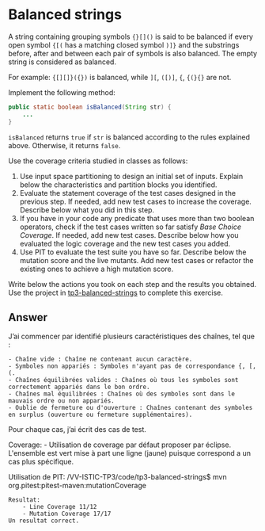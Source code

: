 # Balanced strings

A string containing grouping symbols `{}[]()` is said to be balanced if every open symbol `{[(` has a matching closed symbol `)]}` and the substrings before, after and between each pair of symbols is also balanced. The empty string is considered as balanced.

For example: `{[][]}({})` is balanced, while `][`, `([)]`, `{`, `{(}{}` are not.

Implement the following method:

```java
public static boolean isBalanced(String str) {
    ...
}
```

`isBalanced` returns `true` if `str` is balanced according to the rules explained above. Otherwise, it returns `false`.

Use the coverage criteria studied in classes as follows:

1. Use input space partitioning to design an initial set of inputs. Explain below the characteristics and partition blocks you identified.
2. Evaluate the statement coverage of the test cases designed in the previous step. If needed, add new test cases to increase the coverage. Describe below what you did in this step.
3. If you have in your code any predicate that uses more than two boolean operators, check if the test cases written so far satisfy *Base Choice Coverage*. If needed, add new test cases. Describe below how you evaluated the logic coverage and the new test cases you added.
4. Use PIT to evaluate the test suite you have so far. Describe below the mutation score and the live mutants. Add new test cases or refactor the existing ones to achieve a high mutation score.

Write below the actions you took on each step and the results you obtained.
Use the project in [tp3-balanced-strings](../code/tp3-balanced-strings) to complete this exercise.

## Answer

J’ai commencer par identifié plusieurs caractéristiques des chaînes, tel que :

    - Chaîne vide : Chaîne ne contenant aucun caractère.
    - Symboles non appariés : Symboles n'ayant pas de correspondance {, [, (.
    - Chaînes équilibrées valides : Chaînes où tous les symboles sont correctement appariés dans le bon ordre.
    - Chaînes mal équilibrées : Chaînes où des symboles sont dans le mauvais ordre ou non appariés.
    - Oublie de fermeture ou d'ouverture : Chaînes contenant des symboles en surplus (ouverture ou fermeture supplémentaires).

Pour chaque cas, j’ai écrit des cas de test.

Coverage:
    - Utilisation de coverage par défaut proposer par éclipse. L'ensemble est vert mise à part une ligne (jaune) puisque correspond a un cas plus spécifique.

Utilisation de PIT:
    /VV-ISTIC-TP3/code/tp3-balanced-strings$ mvn org.pitest:pitest-maven:mutationCoverage

    Resultat:
        - Line Coverage 11/12
        - Mutation Coverage 17/17
    Un resultat correct.